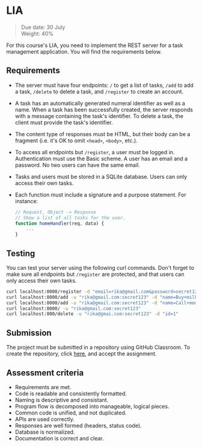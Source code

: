 # LIA

> Due date: 30 July \
> Weight: 40%

For this course's LIA, you need to implement the REST server for a task
management application. You will find the requirements below.

## Requirements

-   The server must have four endpoints: `/` to get a list of tasks,
    `/add` to add a task, `/delete` to delete a task, and `/register` to
    create an account. 

-   A task has an automatically generated numeral identifier as well as
    a name. When a task has been successfully created, the server
    responds with a message containing the task's identifier. To delete
    a task, the client must provide the task's identifier.

-   The content type of responses must be HTML, but their body can be a
    fragment (i.e. it's OK to omit `<head>`, `<body>`, etc.).

-   To access all endpoints but `/register`, a user must be logged in.
    Authentication must use the Basic scheme. A user has an email and a
    password. No two users can have the same email. 

-   Tasks and users must be stored in a SQLite database. Users can only
    access their own tasks.

-   Each function must include a signature and a purpose statement. For
    instance:

    ```js
    // Request, Object -> Response
    // Show a list of all tasks for the user.
    function homeHandler(req, data) {
        ...
    }
    ```

## Testing

You can test your server using the following curl commands. Don't forget
to make sure all endpoints but `/register` are protected, and that
users can only access their own tasks.

```sh
curl localhost:8000/register -d "email=rika@gmail.com&password=secret123" 
curl localhost:8000/add -u "rika@gmail.com:secret123" -d "name=Buy+milk"
curl localhost:8000/add -u "rika@gmail.com:secret123" -d "name=Call+mom"
curl localhost:8000/ -u "rika@gmail.com:secret123"
curl localhost:800/delete -u "rika@gmai.com:secret123" -d "id=1"
```

## Submission

The project must be submitted in a repository using GitHub Classroom. To
create the repository, click [here][], and accept the assignment.

[here]: https://classroom.github.com/a/KpsNMF8L

## Assessment criteria

-   Requirements are met.
-   Code is readable and consistently formatted.
-   Naming is descriptive and consistant.
-   Program flow is decomposed into manageable, logical pieces.
-   Common code is unified, and not duplicated.
-   APIs are used correctly.
-   Responses are well formed (headers, status code).
-   Database is normalized.
-   Documentation is correct and clear.
